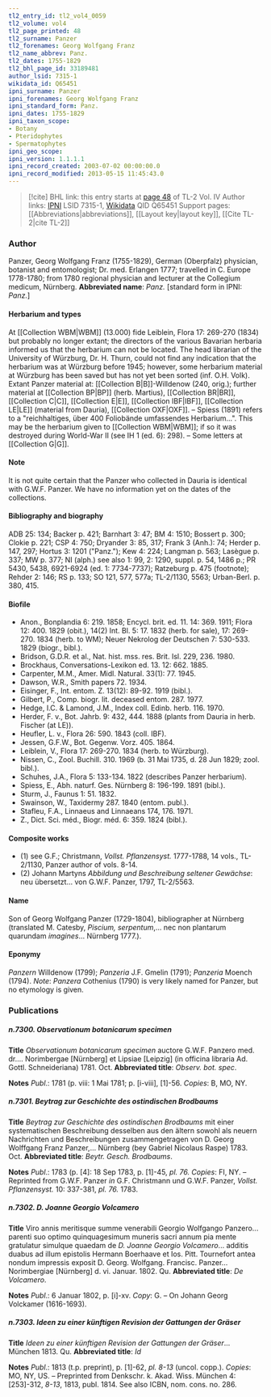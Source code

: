 ```yaml
---
tl2_entry_id: tl2_vol4_0059
tl2_volume: vol4
tl2_page_printed: 48
tl2_surname: Panzer
tl2_forenames: Georg Wolfgang Franz
tl2_name_abbrev: Panz.
tl2_dates: 1755-1829
tl2_bhl_page_id: 33189481
author_lsid: 7315-1
wikidata_id: Q65451
ipni_surname: Panzer
ipni_forenames: Georg Wolfgang Franz
ipni_standard_form: Panz.
ipni_dates: 1755-1829
ipni_taxon_scope: 
- Botany
- Pteridophytes
- Spermatophytes
ipni_geo_scope: 
ipni_version: 1.1.1.1
ipni_record_created: 2003-07-02 00:00:00.0
ipni_record_modified: 2013-05-15 11:45:43.0
---
```


> [!cite] BHL link: this entry starts at [page 48](https://www.biodiversitylibrary.org/page/33189481) of TL-2 Vol. IV
> Author links: [IPNI](https://www.ipni.org/a/7315-1) LSID 7315-1, [Wikidata](https://www.wikidata.org/wiki/Q65451) QID Q65451
> Support pages: [[Abbreviations|abbreviations]], [[Layout key|layout key]], [[Cite TL-2|cite TL-2]]

### Author

Panzer, Georg Wolfgang Franz (1755-1829), German (Oberpfalz) physician, botanist and entomologist; Dr. med. Erlangen 1777; travelled in C. Europe 1778-1780; from 1780 regional physician and lecturer at the Collegium medicum, Nürnberg. 
**Abbreviated name**: *Panz.* \[standard form in IPNI: *Panz.*\]

#### Herbarium and types

At [[Collection WBM|WBM]] (13.000) fide Leiblein, Flora 17: 269-270 (1834) but probably no longer extant; the directors of the various Bavarian herbaria informed us that the herbarium can not be located. The head librarian of the University of Würzburg, Dr. H. Thurn, could not find any indication that the herbarium was at Würzburg before 1945; however, some herbarium material at Würzburg has been saved but has not yet been sorted (inf. O.H. Volk). Extant Panzer material at: [[Collection B|B]]-Willdenow (240, orig.); further material at [[Collection BP|BP]] (herb. Martius), [[Collection BR|BR]], [[Collection C|C]], [[Collection E|E]], [[Collection IBF|IBF]], [[Collection LE|LE]] (material from Dauria), [[Collection OXF|OXF]]. – Spiess (1891) refers to a "reichhaltiges, über 400 Foliobände umfassendes Herbarium...". This may be the herbarium given to [[Collection WBM|WBM]]; if so it was destroyed during World-War II (see IH 1 (ed. 6): 298). – Some letters at [[Collection G|G]].

#### Note

It is not quite certain that the Panzer who collected in Dauria is identical with G.W.F. Panzer. We have no information yet on the dates of the collections.

#### Bibliography and biography

ADB 25: 134; Backer p. 421; Barnhart 3: 47; BM 4: 1510; Bossert p. 300; Clokie p. 221; CSP 4: 750; Dryander 3: 85, 317; Frank 3 (Anh.): 74; Herder p. 147, 297; Hortus 3: 1201 ("Panz."); Kew 4: 224; Langman p. 563; Lasègue p. 337; MW p. 377; NI (alph.) see also 1: 99, 2: 1290, suppl. p. 54, 1486 p.; PR 5430, 5438, 6921-6924 (ed. 1: 7734-7737); Ratzeburg p. 475 (footnote); Rehder 2: 146; RS p. 133; SO 121, 577, 577a; TL-2/1130, 5563; Urban-Berl. p. 380, 415.

#### Biofile

- Anon., Bonplandia 6: 219. 1858; Encycl. brit. ed. 11. 14: 369. 1911; Flora 12: 400. 1829 (obit.), 14(2) Int. Bl. 5: 17. 1832 (herb. for sale), 17: 269-270. 1834 (herb. to WM); Neuer Nekrolog der Deutschen 7: 530-533. 1829 (biogr., bibl.).
- Bridson, G.D.R. et al., Nat. hist. mss. res. Brit. Isl. 229, 236. 1980.
- Brockhaus, Conversations-Lexikon ed. 13. 12: 662. 1885.
- Carpenter, M.M., Amer. Midl. Natural. 33(1): 77. 1945.
- Dawson, W.R., Smith papers 72. 1934.
- Eisinger, F., Int. entom. Z. 13(12): 89-92. 1919 (bibl.).
- Gilbert, P., Comp. biogr. lit. deceased entom. 287. 1977.
- Hedge, I.C. & Lamond, J.M., Index coll. Edinb. herb. 116. 1970.
- Herder, F. v., Bot. Jahrb. 9: 432, 444. 1888 (plants from Dauria in herb. Fischer (at LE)).
- Heufler, L. v., Flora 26: 590. 1843 (coll. IBF).
- Jessen, G.F.W., Bot. Gegenw. Vorz. 405. 1864.
- Leiblein, V., Flora 17: 269-270. 1834 (herb. to Würzburg).
- Nissen, C., Zool. Buchill. 310. 1969 (b. 31 Mai 1735, d. 28 Jun 1829; zool. bibl.).
- Schuhes, J.A., Flora 5: 133-134. 1822 (describes Panzer herbarium).
- Spiess, E., Abh. naturf. Ges. Nürnberg 8: 196-199. 1891 (bibl.).
- Sturm, J., Faunus 1: 51. 1832.
- Swainson, W., Taxidermy 287. 1840 (entom. publ.).
- Stafleu, F.A., Linnaeus and Linnaeans 174, 176. 1971.
- Z., Dict. Sci. méd., Biogr. méd. 6: 359. 1824 (bibl.).

#### Composite works

- (1) see G.F.; Christmann, *Vollst. Pflanzensyst.* 1777-1788, 14 vols., TL-2/1130, Panzer author of vols. 8-14.
- (2) Johann Martyns *Abbildung und Beschreibung seltener Gewächse*: neu übersetzt... von G.W.F. Panzer, 1797, TL-2/5563.

#### Name

Son of Georg Wolfgang Panzer (1729-1804), bibliographer at Nürnberg (translated M. Catesby, *Piscium, serpentum*,... nec non plantarum quarundam *imagines*... Nürnberg 1777.).

#### Eponymy

*Panzern* Willdenow (1799); *Panzeria* J.F. Gmelin (1791); *Panzeria* Moench (1794). *Note*: *Panzera* Cothenius (1790) is very likely named for Panzer, but no etymology is given.

### Publications

##### n.7300. Observationum botanicarum specimen

**Title**
*Observationum botanicarum specimen* auctore G.W.F. Panzero med. dr.... Norimbergae \[Nürnberg\] et Lipsiae \[Leipzig\] (in officina libraria Ad. Gottl. Schneideriana) 1781. Oct.
**Abbreviated title**: *Observ. bot. spec*.

**Notes**
*Publ*.: 1781 (p. viii: 1 Mai 1781; p. \[i-viii\], \[1\]-56.
*Copies*: B, MO, NY.

##### n.7301. Beytrag zur Geschichte des ostindischen Brodbaums

**Title**
*Beytrag zur Geschichte des ostindischen Brodbaums* mit einer systematischen Beschreibung desselben aus den ältern sowohl als neuern Nachrichten und Beschreibungen zusammengetragen von D. Georg Wolffgang Franz Panzer,... Nürnberg (bey Gabriel Nicolaus Raspe) 1783. Oct.
**Abbreviated title**: *Beytr. Gesch. Brodbaums*.

**Notes**
*Publ*.: 1783 (p. \[4\]: 18 Sep 1783, p. \[1\]-45, *pl. 76. Copies*: FI, NY. – Reprinted from G.W.F. Panzer *in* G.F. Christmann und G.W.F. Panzer, *Vollst. Pflanzensyst.* 10: 337-381, *pl. 76.* 1783.

##### n.7302. D. Joanne Georgio Volcamero

**Title**
Viro annis meritisque summe venerabili Georgio Wolfgango Panzero... parenti suo optimo quinquagesimum muneris sacri annum pia mente gratulatur simulque quaedam de *D. Joanne Georgio Volcamero*... additis duabus ad illum epistolis Hermann Boerhaave et Ios. Pitt. Tournefort antea nondum impressis exposit D. Georg. Wolfgang. Francisc. Panzer... Norimbergiae \[Nürnberg\] d. vi. Januar. 1802. Qu.
**Abbreviated title**: *De Volcamero*.

**Notes**
*Publ*.: 6 Januar 1802, p. \[i\]-xv. *Copy*: G. – On Johann Georg Volckamer (1616-1693).

##### n.7303. Ideen zu einer künftigen Revision der Gattungen der Gräser

**Title**
*Ideen zu einer künftigen Revision der Gattungen der Gräser*... München 1813. Qu.
**Abbreviated title**: *Id*

**Notes**
*Publ*.: 1813 (t.p. preprint), p. \[1\]-62, *pl. 8-13* (uncol. copp.). *Copies*: MO, NY, US. – Preprinted from Denkschr. k. Akad. Wiss. München 4: \[253\]-312, *8-13*, 1813, publ. 1814. See also ICBN, nom. cons. no. 286.

